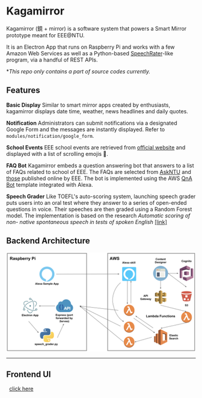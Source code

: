 # Kagamirror

Kagamirror (鏡 + mirror) is a software system that powers a Smart Mirror prototype meant for EEE@NTU.

It is an Electron App that runs on Raspberry Pi and works with a few Amazon Web Services as well as a Python-based [SpeechRater](https://www.ets.org/research/topics/as_nlp/speech/)-like program, via a handful of REST APIs.

**This repo only contains a part of source codes currently.*

## Features

**Basic Display**
Similar to smart mirror apps created by enthusiasts, kagamirror displays date time, weather, news headlines and daily quotes.

**Notification**
Administrators can submit notifications via a designated Google Form and the messages are instantly displayed. Refer to `modules/notification/google_form`.

**School Events**
EEE school events are retrieved from [official website](http://www.eee.ntu.edu.sg/NewsnEvents/Pages/Events.aspx) and displayed with a list of scrolling emojis 📅.

**FAQ Bot**
Kagamirror embeds a question answering bot that answers to a list of FAQs related to school of EEE. The FAQs are selected from [AskNTU](http://askntu.ntu.edu.sg/home/ntu_wide/ifaq.aspx) and [those](http://www3.ntu.edu.sg/eee/students/orientation2017/full_time/docs/FAQ.pdf) published online by EEE. The bot is implemented using the AWS [QnA Bot](https://github.com/aws-samples/aws-ai-qna-bot) template integrated with Alexa.

**Speech Grader**
Like TOEFL's auto-scoring system, launching speech grader puts users into an oral test where they answer to a series of open-ended questions in voice. Their speeches are then graded using a Random Forest model. The implementation is based on the research *Automatic scoring of non- native spontaneous speech in tests of spoken English* [[link]](https://www.sciencedirect.com/science/article/abs/pii/S0167639309000703)

## Backend Architecture
![architecture](./doc/architecture.png)

***

## Frontend UI
&nbsp; [click here](https://github.com/Jun0413/kagamirror/doc/architecture.png)
